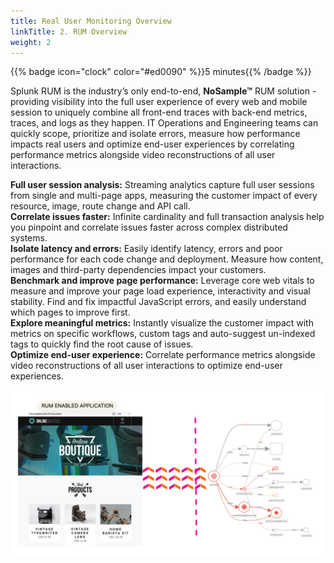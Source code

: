 ```yaml
---
title: Real User Monitoring Overview
linkTitle: 2. RUM Overview
weight: 2
---
```


{{% badge icon="clock" color="#ed0090" %}}5 minutes{{% /badge %}}

Splunk RUM is the industry’s only end-to-end, **NoSample™** RUM solution - providing visibility into the full user experience of every web and mobile session to uniquely combine all front-end traces with back-end metrics, traces, and logs as they happen. IT Operations and Engineering teams can quickly scope, prioritize and isolate errors, measure how performance impacts real users and optimize end-user experiences by correlating performance metrics alongside video reconstructions of all user interactions.

**Full user session analysis:** Streaming analytics capture full user sessions from single and multi-page apps, measuring the customer impact of every resource, image, route change and API call.  
**Correlate issues faster:** Infinite cardinality and full transaction analysis help you pinpoint and correlate issues faster across complex distributed systems.  
**Isolate latency and errors:** Easily identify latency, errors and poor performance for each code change and deployment. Measure how content, images and third-party dependencies impact your customers.  
**Benchmark and improve page performance:** Leverage core web vitals to measure and improve your page load experience, interactivity and visual stability. Find and fix impactful JavaScript errors, and easily understand which pages to improve first.  
**Explore meaningful metrics:** Instantly visualize the customer impact with metrics on specific workflows, custom tags and auto-suggest un-indexed tags to quickly find the root cause of issues.  
**Optimize end-user experience:** Correlate performance metrics alongside video reconstructions of all user interactions to optimize end-user experiences.

![Architecture Overview](images/rum-architecture.png)
